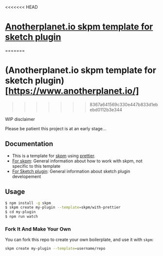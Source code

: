 <<<<<<< HEAD
# [Anotherplanet.io skpm template for sketch plugin](https://www.anotherplanet.io/)
=======
# (Anotherplanet.io skpm template for sketch plugin)[https://www.anotherplanet.io/]
>>>>>>> 8367a641569c330e447b833d1ebebd0112b3e344

WIP disclaimer

Please be patient this project is at an early stage...

## Documentation

- This is a template for [skpm](https://github.com/skpm/skpm) using [prettier](https://github.com/prettier/prettier).
- [For skpm](https://github.com/skpm/skpm): General information about how to work with skpm, not specific to this template
- [For Sketch plugin](http://developer.sketchapp.com): General information about sketch plugin developement

## Usage

``` bash
$ npm install -g skpm
$ skpm create my-plugin --template=skpm/with-prettier
$ cd my-plugin
$ npm run watch
```

### Fork It And Make Your Own

You can fork this repo to create your own boilerplate, and use it with `skpm`:

``` bash
skpm create my-plugin --template=username/repo
```
